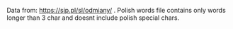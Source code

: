 Data from: https://sjp.pl/sl/odmiany/ .
Polish words file contains only words longer than 3 char and doesnt include polish special chars.
